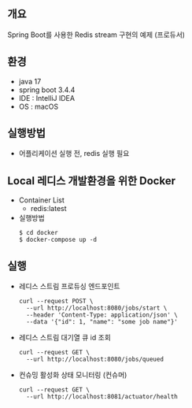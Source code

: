 ## 개요
Spring Boot를 사용한 Redis stream 구현의 예제 (프로듀서)

## 환경
- java 17
- spring boot 3.4.4
- IDE : IntelliJ IDEA
- OS : macOS

## 실행방법
- 어플리케이션 실행 전, redis 실행 필요

## Local 레디스 개발환경을 위한 Docker
- Container List
    - redis:latest
- 실행방법
  ```
  $ cd docker
  $ docker-compose up -d
  ```

## 실행
- 레디스 스트림 프로듀싱 엔드포인트 
  ```
  curl --request POST \
    --url http://localhost:8080/jobs/start \
    --header 'Content-Type: application/json' \
    --data '{"id": 1, "name": "some job name"}'
  ```

- 레디스 스트림 대기열 큐 id 조회
  ```
  curl --request GET \
    --url http://localhost:8080/jobs/queued
  ```

- 컨슈밍 활성화 상태 모니터링 (컨슈머)
  ```
  curl --request GET \
    --url http://localhost:8081/actuator/health
  ```